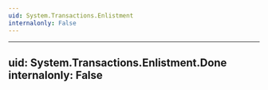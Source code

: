 ```yaml
---
uid: System.Transactions.Enlistment
internalonly: False
---
```


---
uid: System.Transactions.Enlistment.Done
internalonly: False
---
